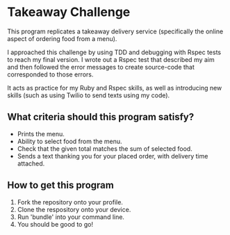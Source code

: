 # Takeaway Challenge #

  This program replicates a takeaway delivery service (specifically the online aspect of ordering food from a menu).

  I approached this challenge by using TDD and debugging with Rspec tests to reach my final version. I wrote out a Rspec test that described my aim and then followed the error messages to create source-code that corresponded to those errors.

  It acts as practice for my Ruby and Rspec skills, as well as introducing new skills (such as using Twilio to send texts using my code).

## What criteria should this program satisfy?
  - Prints the menu.
  - Ability to select food from the menu.
  - Check that the given total matches the sum of selected food.
  - Sends a text thanking you for your placed order, with delivery time attached.

## How to get this program

  1. Fork the repository onto your profile.
  2. Clone the respository onto your device.
  3. Run 'bundle' into your command line.
  4. You should be good to go!
